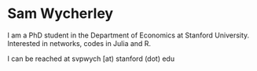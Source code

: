 # Sam Wycherley

I am a PhD student in the Department of Economics at Stanford University. Interested in networks, codes in Julia and R. 

I can be reached at svpwych [at) stanford (dot) edu

 
